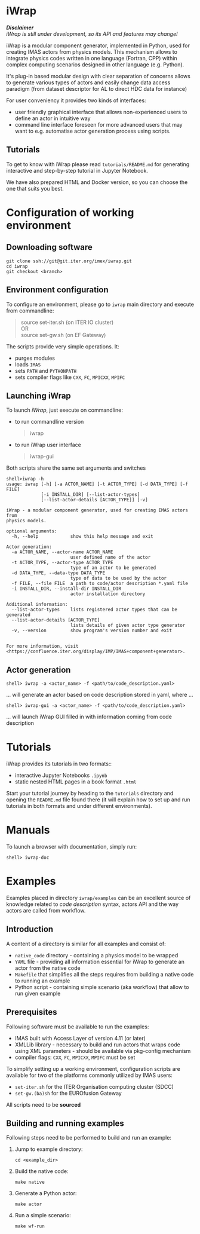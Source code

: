# iWrap
_**Disclaimer**_  
_iWrap is still under development, so its API and features may change!_

iWrap is a modular component generator, implemented in Python, used for creating IMAS actors from physics models. This mechanism allows to integrate physics codes written in one language (Fortran, CPP) within complex computing scenarios designed in other language (e.g. Python).

It's plug-in based modular design with clear separation of concerns allows to generate various types of actors and easily change data access paradigm (from dataset descriptor for AL to direct HDC data for instance)

For user conveniency it provides two kinds of interfaces: 
* user friendly graphical interface that allows non-experienced users to define an actor in intuitive way 
* command line interface foreseen for more advanced users that may want to e.g. automatise actor generation process using scripts.

## Tutorials

To get to know with iWrap please read `tutorials/README.md` for generating interactive and step-by-step tutorial in Jupyter Notebook. 

We have also prepared HTML and Docker version, so you can choose the one that suits you best.

# Configuration of working environment

## Downloading software
    git clone ssh://git@git.iter.org/imex/iwrap.git
    cd iwrap
    git checkout <branch>

## Environment configuration
To configure an environment, please go to `iwrap` main directory and execute from commandline: 
> source set-iter.sh (on ITER IO cluster)  
> OR  
> source set-gw.sh (on EF Gateway)

The scripts provide very simple operations. It:
* purges modules
* loads `IMAS`
* sets `PATH` and `PYTHONPATH`
* sets compiler flags like `CXX`, `FC`, `MPICXX`, `MPIFC`

## Launching iWrap
To launch _iWrap_, just execute on commandline:
* to run commandline version
    > iwrap
* to  run iWrap user interface
    > iwrap-gui
  
Both scripts share the same set arguments and switches
```This is a code block.
shell>iwrap -h
usage: iwrap [-h] [-a ACTOR_NAME] [-t ACTOR_TYPE] [-d DATA_TYPE] [-f FILE]
             [-i INSTALL_DIR] [--list-actor-types]
             [--list-actor-details [ACTOR_TYPE]] [-v]

iWrap - a modular component generator, used for creating IMAS actors from
physics models.

optional arguments:
  -h, --help            show this help message and exit

Actor generation:
  -a ACTOR_NAME, --actor-name ACTOR_NAME
                        user defined name of the actor
  -t ACTOR_TYPE, --actor-type ACTOR_TYPE
                        type of an actor to be generated
  -d DATA_TYPE, --data-type DATA_TYPE
                        type of data to be used by the actor
  -f FILE, --file FILE  a path to code/actor description *.yaml file
  -i INSTALL_DIR, --install-dir INSTALL_DIR
                        actor installation directory

Additional information:
  --list-actor-types    lists registered actor types that can be generated
  --list-actor-details [ACTOR_TYPE]
                        lists details of given actor type generator
  -v, --version         show program's version number and exit


For more information, visit <https://confluence.iter.org/display/IMP/IMAS+component+generator>.
```
## Actor generation
`shell> iwrap -a <actor_name> -f <path/to/code_description.yaml>`

... will generate an actor based on code description stored in yaml, where ...

`shell> iwrap-gui -a <actor_name> -f <path/to/code_description.yaml>`

... will launch iWrap GUI filled in with information coming from code description 

# Tutorials

iWrap provides its tutorials in two formats::
  - interactive Jupyter Notebooks `.ipynb`
  - static nested HTML pages in a book format `.html`

Start your tutorial journey by heading to the `tutorials` directory and opening the `README.md` file found there (it will explain how to set up and run tutorials in both formats and under different environments).


# Manuals
To launch a browser with documentation, simply run:

`shell> iwrap-doc`

# Examples
Examples placed in directory `iwrap/examples` can be an excellent source of knowledge
related to _code description_ syntax, actors API and the way actors are called from workflow.

## Introduction

A content of a directory is similar for all examples and consist of:
 
- `native_code` directory - containing a physics model to be wrapped 
- `YAML` file - providing all information essential for iWrap to generate an actor from the native code
- `Makefile` that simplifies all the steps requires from building a native code to running an example
-  Python script - containing simple scenario (aka workflow) that allow to run given example

## Prerequisites

Following software must be available to run the examples:

- IMAS built with Access Layer of version 4.11 (or later)
- XMLLib library - necessary to build and run actors that wraps code using XML parameters - should be available via pkg-config mechanism
- compiler flags: `CXX`, `FC`, `MPICXX`, `MPIFC` must be set

To simplify setting up a working environment, configuration scripts are available for two of the platforms
commonly utilized by IMAS users:
- `set-iter.sh` for the ITER Organisation computing cluster (SDCC)
- `set-gw.(ba)sh` for the EUROfusion Gateway

All scripts need to be **sourced**

## Building and running examples 

Following steps need to be performed to build and run an example:

1. Jump to example directory:
    ```Shell
    cd <example_dir>
    ```

2. Build the native code:
     ```Shell
    make native
    ```

3. Generate a Python actor:
    ```Shell
    make actor
    ```
   
4. Run a simple scenario:
    ```Shell
    make wf-run
    ```
